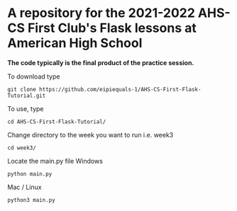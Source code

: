 # A repository for the 2021-2022 AHS-CS First Club's Flask lessons at American High School
**The code typically is the final product of the practice session.**

To download type

```git clone https://github.com/eipiequals-1/AHS-CS-First-Flask-Tutorial.git```

To use, type

```cd AHS-CS-First-Flask-Tutorial/```

Change directory to the week you want to run
i.e. week3

```cd week3/```

Locate the main.py file
Windows

```python main.py```

Mac / Linux

```python3 main.py```